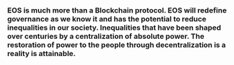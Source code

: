 ### EOS is much more than a Blockchain protocol. EOS will redefine governance as we know it and has the potential to reduce inequalities in our society. Inequalities that have been shaped over centuries by a centralization of absolute power. The restoration of power to the people through decentralization is a reality is attainable.